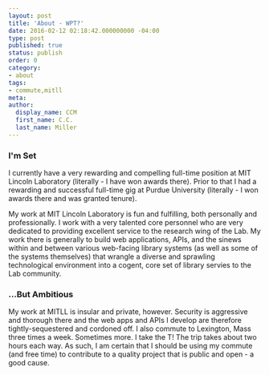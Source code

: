 ```yaml
---
layout: post
title: 'About - WPT?'
date: 2016-02-12 02:18:42.000000000 -04:00
type: post
published: true
status: publish
order: 0
category:
- about
tags:
- commute,mitll
meta:
author:
  display_name: CCM
  first_name: C.C.
  last_name: Miller
---
```


### I'm Set

I currently have a very rewarding and compelling full-time position at MIT Lincoln Laboratory (literally - I have won awards there). Prior to that I had a rewarding and successful full-time gig at Purdue University (literally - I won awards there and was granted tenure).

My work at MIT Lincoln Laboratory is fun and fulfilling, both personally and professionally. I work with a very talented core personnel who are very dedicated to providing excellent service to the research wing of the Lab. My work there is generally to build web applications, APIs, and the sinews within and between various web-facing library systems (as well as some of the systems themselves) that wrangle a diverse and sprawling technological environment into a cogent, core set of library servies to the Lab community. 

### ...But Ambitious

My work at MITLL is insular and private, however. Security is aggressive and thorough there and the web apps and APIs I develop are therefore tightly-sequestered and cordoned off. I also commute to Lexington, Mass three times a week. Sometimes more. I take the T! The trip takes about two hours each way. As such, I am certain that I should be using my commute (and free time) to contribute to a quality project that is public and open - a good cause.